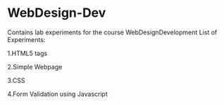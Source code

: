 # WebDesign-Dev

Contains lab experiments for the course WebDesignDevelopment
List of Experiments:

1.HTML5 tags 

2.Simple Webpage

3.CSS

4.Form Validation using Javascript
